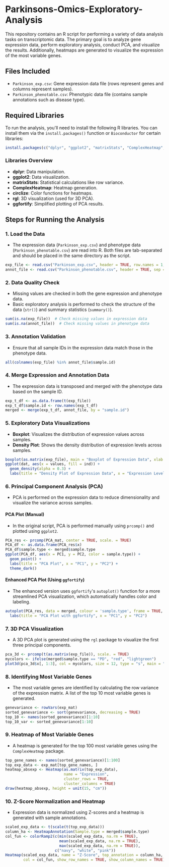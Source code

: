 # **Parkinsons-Omics-Exploratory-Analysis**

This repository contains an R script for performing a variety of data analysis tasks on transcriptomic data. The primary goal is to analyze gene expression data, perform exploratory analysis, conduct PCA, and visualize the results. Additionally, heatmaps are generated to visualize the expression of the most variable genes.

## **Files Included**
- `Parkinson_exp.csv`: Gene expression data file (rows represent genes and columns represent samples).
- `Parkinson_phenotable.csv`: Phenotypic data file (contains sample annotations such as disease type).

## **Required Libraries**
To run the analysis, you'll need to install the following R libraries. You can install them via the `install.packages()` function or `Bioconductor` for certain libraries:

```r
install.packages(c("dplyr", "ggplot2", "matrixStats", "ComplexHeatmap", "circlize", "rgl", "ggfortify"))
```

### **Libraries Overview**
- **dplyr**: Data manipulation.
- **ggplot2**: Data visualization.
- **matrixStats**: Statistical calculations like row variance.
- **ComplexHeatmap**: Heatmap generation.
- **circlize**: Color functions for heatmaps.
- **rgl**: 3D visualization (used for 3D PCA).
- **ggfortify**: Simplified plotting of PCA results.

## **Steps for Running the Analysis**

### 1. **Load the Data**
- The expression data (`Parkinson_exp.csv`) and phenotype data (`Parkinson_phenotable.csv`) are read into R. Both files are tab-separated and should be placed in the same directory as the script.

```r
exp_file <- read.csv("Parkinson_exp.csv", header = TRUE, row.names = 1, sep = "\t")
annot_file <- read.csv("Parkinson_phenotable.csv", header = TRUE, sep = "\t")
```

### 2. **Data Quality Check**
- Missing values are checked in both the gene expression and phenotype data.
- Basic exploratory analysis is performed to check the structure of the data (`str()`) and summary statistics (`summary()`).

```r
sum(is.na(exp_file))  # Check missing values in expression data
sum(is.na(annot_file))  # Check missing values in phenotype data
```

### 3. **Annotation Validation**
- Ensure that all sample IDs in the expression data match those in the phenotype data.
  
```r
all(colnames(exp_file) %in% annot_file$sample.id)
```

### 4. **Merge Expression and Annotation Data**
- The expression data is transposed and merged with the phenotype data based on the sample ID.
  
```r
exp_t_df <- as.data.frame(t(exp_file))
exp_t_df$sample.id <- row.names(exp_t_df)
merged <- merge(exp_t_df, annot_file, by = "sample.id")
```

### 5. **Exploratory Data Visualizations**
- **Boxplot**: Visualizes the distribution of expression values across samples.
- **Density Plot**: Shows the density distribution of expression levels across samples.
  
```r
boxplot(as.matrix(exp_file), main = "Boxplot of Expression Data", xlab = "Samples", ylab = "Expression Levels")
ggplot(dat, aes(x = values, fill = ind)) + 
  geom_density(alpha = 0.3) + 
  labs(title = "Density Plot of Expression Data", x = "Expression Level", y = "Density")
```

### 6. **Principal Component Analysis (PCA)**
- PCA is performed on the expression data to reduce dimensionality and visualize the variance across samples.
  
#### **PCA Plot (Manual)**
- In the original script, PCA is performed manually using `prcomp()` and plotted using `ggplot2`.
  
```r
PCA_res <- prcomp(PCA_mat, center = TRUE, scale. = TRUE)
PCA_df <- as.data.frame(PCA_res$x)
PCA_df$sample.type <- merged$sample.type
ggplot(PCA_df, aes(x = PC1, y = PC2, color = sample.type)) +
  geom_point() +
  labs(title = "PCA Plot", x = "PC1", y = "PC2") +
  theme_dark()
```

#### **Enhanced PCA Plot (Using `ggfortify`)**
- The enhanced version uses `ggfortify`'s `autoplot()` function for a more streamlined PCA visualization, which automatically handles color and labeling.

```r
autoplot(PCA_res, data = merged, colour = 'sample.type', frame = TRUE, frame.type = "norm") +
  labs(title = "PCA Plot with ggfortify", x = "PC1", y = "PC2")
```

### 7. **3D PCA Visualization**
- A 3D PCA plot is generated using the `rgl` package to visualize the first three principal components.
  
```r
pca_3d <- prcomp(t(as.matrix(exp_file)), scale. = TRUE)
mycolors <- ifelse(merged$sample.type == "PD", "red", "lightgreen")
plot3d(pca_3d$x[, 1:3], col = mycolors, size = 12, type = "s", main = "3D PCA Plot")
```

### 8. **Identifying Most Variable Genes**
- The most variable genes are identified by calculating the row variance of the expression matrix. A list of the top 10 most variable genes is generated.

```r
genevariance <- rowVars(exp_mat)
sorted_genevariance <- sort(genevariance, decreasing = TRUE)
top_10 <- names(sorted_genevariance)[1:10]
top_10_var <- sorted_genevariance[1:10]
```

### 9. **Heatmap of Most Variable Genes**
- A heatmap is generated for the top 100 most variable genes using the `ComplexHeatmap` package.
  
```r
top_gene_names <- names(sorted_genevariance)[1:100]
top_exp_data <- exp_mat[top_gene_names, ]
heatmap_absexp <- Heatmap(as.matrix(top_exp_data), 
                          name = "Expression", 
                          cluster_rows = TRUE, 
                          cluster_columns = TRUE)
draw(heatmap_absexp, height = unit(15, "cm"))
```

### 10. **Z-Score Normalization and Heatmap**
- Expression data is normalized using Z-scores and a heatmap is generated with sample annotations.
  
```r
scaled_exp_data <- t(scale(t(top_exp_data)))
column_ha <- HeatmapAnnotation(Sample.type = merged$sample.type)
col_fun <- colorRamp2(c(min(scaled_exp_data, na.rm = TRUE), 
                        mean(scaled_exp_data, na.rm = TRUE), 
                        max(scaled_exp_data, na.rm = TRUE)), 
                      c("navy", "white", "pink"))
Heatmap(scaled_exp_data, name = "Z-Score", top_annotation = column_ha, 
        col = col_fun, show_row_names = TRUE, show_column_names = TRUE)
```
